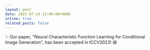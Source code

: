 ```yaml
---
layout: post
date: 2023-07-14 13:00:00+0800
inline: true
related_posts: false
---
```


:sparkles: Our paper, "Neural Characteristic Function Learning for Conditional Image Generation", has been accepted in ICCV2023! :smile:

